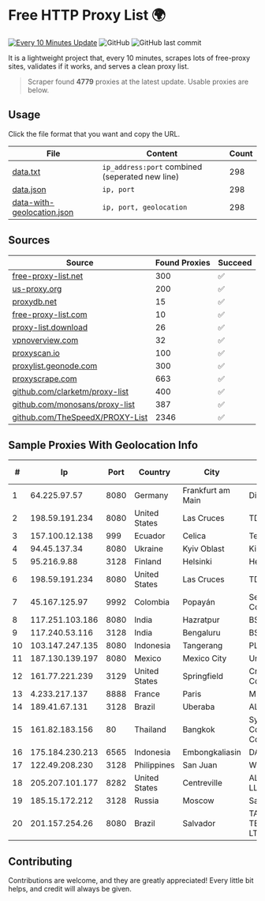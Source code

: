 
# Free HTTP Proxy List 🌍

[![Every 10 Minutes Update](https://github.com/mertguvencli/http-proxy-list/actions/workflows/main.yml/badge.svg?branch=main)](https://github.com/mertguvencli/http-proxy-list/actions/workflows/main.yml)
![GitHub](https://img.shields.io/github/license/mertguvencli/http-proxy-list)
![GitHub last commit](https://img.shields.io/github/last-commit/mertguvencli/http-proxy-list)

It is a lightweight project that, every 10 minutes, scrapes lots of free-proxy sites, validates if it works, and serves a clean proxy list.


> Scraper found **4779** proxies at the latest update. Usable proxies are below.

## Usage

Click the file format that you want and copy the URL.


|File|Content|Count|
|----|-------|-----|
|[data.txt](https://raw.githubusercontent.com/mertguvencli/http-proxy-list/main/proxy-list/data.txt)|`ip_address:port` combined (seperated new line)|298|
|[data.json](https://raw.githubusercontent.com/mertguvencli/http-proxy-list/main/proxy-list/data.json)|`ip, port`|298|
|[data-with-geolocation.json](https://raw.githubusercontent.com/mertguvencli/http-proxy-list/main/proxy-list/data-with-geolocation.json)|`ip, port, geolocation`|298|

## Sources

|Source|Found Proxies|Succeed|
|------|-------------|-------|
|[free-proxy-list.net](https://free-proxy-list.net)|300|✅|
|[us-proxy.org](https://www.us-proxy.org)|200|✅|
|[proxydb.net](http://proxydb.net)|15|✅|
|[free-proxy-list.com](https://free-proxy-list.com/?page=&port=&type%5B%5D=http&type%5B%5D=https&up_time=0&search=Search)|10|✅|
|[proxy-list.download](https://www.proxy-list.download/HTTP)|26|✅|
|[vpnoverview.com](https://vpnoverview.com/privacy/anonymous-browsing/free-proxy-servers)|32|✅|
|[proxyscan.io](https://www.proxyscan.io)|100|✅|
|[proxylist.geonode.com](https://proxylist.geonode.com/api/proxy-list?limit=300&page=1&sort_by=lastChecked&sort_type=desc&protocols=http,https)|300|✅|
|[proxyscrape.com](https://api.proxyscrape.com/v2/?request=displayproxies&protocol=http&timeout=10000&country=all&ssl=all&anonymity=all)|663|✅|
|[github.com/clarketm/proxy-list](https://raw.githubusercontent.com/clarketm/proxy-list/master/proxy-list-raw.txt)|400|✅|
|[github.com/monosans/proxy-list](https://raw.githubusercontent.com/monosans/proxy-list/main/proxies/http.txt)|387|✅|
|[github.com/TheSpeedX/PROXY-List](https://raw.githubusercontent.com/TheSpeedX/PROXY-List/master/http.txt)|2346|✅|


## Sample Proxies With Geolocation Info

|#|Ip|Port|Country|City|Internet Service Provider|
|-|--|----|-------|----|-------------------------|
|1|64.225.97.57|8080|Germany|Frankfurt am Main|DigitalOcean, LLC|
|2|198.59.191.234|8080|United States|Las Cruces|TDS TELECOM|
|3|157.100.12.138|999|Ecuador|Celica|Telconet S.A|
|4|94.45.137.34|8080|Ukraine|Kyiv Oblast|Kievline LLC|
|5|95.216.9.88|3128|Finland|Helsinki|Hetzner Online GmbH|
|6|198.59.191.234|8080|United States|Las Cruces|TDS TELECOM|
|7|45.167.125.97|9992|Colombia|Popayán|Sepcom Comunicaciones SAS|
|8|117.251.103.186|8080|India|Hazratpur|BSNL Internet|
|9|117.240.53.116|3128|India|Bengaluru|BSNL Internet|
|10|103.147.247.135|8080|Indonesia|Tangerang|PLBNET|
|11|187.130.139.197|8080|Mexico|Mexico City|Uninet S.A. de C.V.|
|12|161.77.221.239|3129|United States|Springfield|Crocker Communications|
|13|4.233.217.137|8888|France|Paris|Microsoft Corporation|
|14|189.41.67.131|3128|Brazil|Uberaba|ALGAR TELECOM S/A|
|15|161.82.183.156|80|Thailand|Bangkok|Symphony Communication Public Company Limited|
|16|175.184.230.213|6565|Indonesia|Embongkaliasin|DATAUTAMANET|
|17|122.49.208.230|3128|Philippines|San Juan|WifiCity, Inc|
|18|205.207.101.177|8282|United States|Centreville|ALTIUS Broadband, LLC|
|19|185.15.172.212|3128|Russia|Moscow|SafeData LLC|
|20|201.157.254.26|8080|Brazil|Salvador|TASCOM TELECOMUNICAÇÕES LTDA|



## Contributing

Contributions are welcome, and they are greatly appreciated! Every
little bit helps, and credit will always be given.

